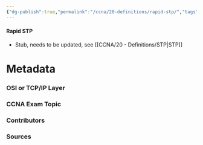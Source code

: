 ```yaml
---
{"dg-publish":true,"permalink":"/ccna/20-definitions/rapid-stp/","tags":["defs_ccna"],"created":"2023-11-05T10:55:11.000-08:00","updated":"2023-11-07T11:28:58.062-08:00"}
---
```


#### Rapid STP
- Stub, needs to be updated, see [[CCNA/20 - Definitions/STP\|STP]]






# Metadata
### OSI or TCP/IP Layer

### CCNA Exam Topic

### Contributors

### Sources
